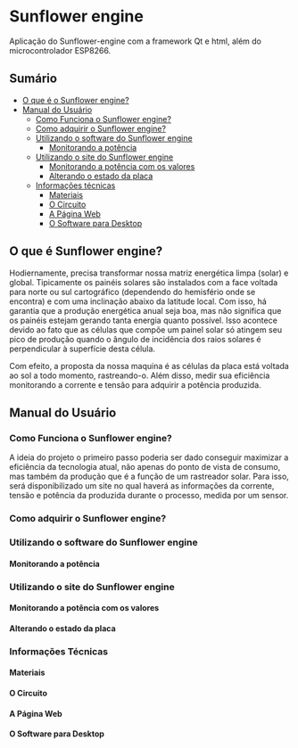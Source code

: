 # Sunflower engine
Aplicação do Sunflower-engine com a framework Qt e html, além do microcontrolador ESP8266.
## Sumário
* [O que é o Sunflower engine?](https://github.com/scarletalex/Girassol/blob/master/README.md#o-que-%C3%A9-girassol)
* [Manual do Usuário](https://github.com/scarletalex/Girassol/blob/master/README.md#manual-do-usu%C3%A1rio)
  * [Como Funciona o Sunflower engine?](https://github.com/scarletalex/Girassol/blob/master/README.md#como-funciona-o-girassol)
  * [Como adquirir o Sunflower engine?](https://github.com/scarletalex/Girassol/blob/master/README.md#como-adquirir-o-girassol)
  * [Utilizando o software do Sunflower engine](https://github.com/scarletalex/Girassol/blob/master/README.md#utilizando-o-software-do-girassol)
    * [Monitorando a potência](https://github.com/scarletalex/Girassol/blob/master/README.md#monitorando-a-pot%C3%AAncia)
  * [Utilizando o site do Sunflower engine](https://github.com/scarletalex/Girassol/blob/master/README.md#utilizando-o-site-do-girassol)
    * [Monitorando a potência com os valores](https://github.com/scarletalex/Girassol/blob/master/README.md#alterando-o-estado-da-placa)
    * [Alterando o estado da placa](https://github.com/scarletalex/Girassol/blob/master/README.md#alterando-o-estado-da-placa)
  * [Informações técnicas](https://github.com/scarletalex/Girassol/blob/master/README.md#informa%C3%A7%C3%B5es-t%C3%A9cnicas)
    * [Materiais](https://github.com/scarletalex/Girassol/blob/master/README.md#materiais)
    * [O Circuito](https://github.com/scarletalex/Girassol/blob/master/README.md#o-circuito)
    * [A Página Web](https://github.com/scarletalex/Girassol/blob/master/README.md#a-p%C3%A1gina-web)
    * [O Software para Desktop](https://github.com/scarletalex/Girassol/blob/master/README.md#o-software-para-desktop)
    
## O que é Sunflower engine?

Hodiernamente, precisa transformar nossa matriz energética limpa (solar) e global. Tipicamente os painéis solares são instalados com a face voltada para norte ou sul cartográfico (dependendo do hemisfério onde se encontra) e com uma inclinação abaixo da latitude local. Com isso, há garantia que a produção energética anual seja boa, mas não significa que os painéis estejam gerando tanta energia quanto possível. Isso acontece devido ao fato que as células que compõe um painel solar só atingem seu pico de produção quando o ângulo de incidência dos raios solares é perpendicular à superfície desta célula. 

Com efeito, a proposta da nossa maquina é as células da placa está voltada ao sol a todo momento, rastreando-o. Além disso, medir sua eficiência monitorando a corrente e tensão para adquirir a potência produzida.

## Manual do Usuário

### Como Funciona o Sunflower engine?

A ideia do projeto o primeiro passo poderia ser dado conseguir maximizar a eficiência da tecnologia atual, não apenas do ponto de vista de consumo, mas também da produção que é a função de um rastreador solar. 
Para isso, será disponibilizado um site no qual haverá as informações da corrente, tensão e potência da produzida durante o processo, medida por um sensor. 

### Como adquirir o Sunflower engine?

### Utilizando o software do Sunflower engine

#### Monitorando a potência

### Utilizando o site do Sunflower engine

#### Monitorando a potência com os valores

#### Alterando o estado da placa

### Informações Técnicas

#### Materiais

#### O Circuito

#### A Página Web

#### O Software para Desktop

